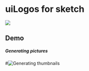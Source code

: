 # uiLogos for sketch
<a href="http://bit.ly/SketchRunnerWebsite">
      <img src="http://bit.ly/RunnerBadgeWhite">
</a>

## Demo
##### Generating pictures

#![Generating thumbnails](#)
